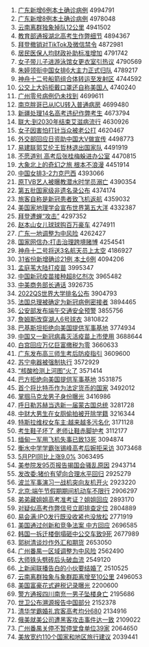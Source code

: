 1. [广东新增6例本土确诊病例](http://www.baidu.com/baidu?cl=3&tn=SE_baiduhomet8_jmjb7mjw&rsv_dl=fyb_top&fr=top1000&wd=%B9%E3%B6%AB%D0%C2%D4%F66%C0%FD%B1%BE%CD%C1%C8%B7%D5%EF%B2%A1%C0%FD) 4994791
1. [广东新增8例本土确诊病例](http://www.baidu.com/baidu?cl=3&tn=SE_baiduhomet8_jmjb7mjw&rsv_dl=fyb_top&fr=top1000&wd=%B9%E3%B6%AB%D0%C2%D4%F68%C0%FD%B1%BE%CD%C1%C8%B7%D5%EF%B2%A1%C0%FD) 4978048
1. [云南离群独象掉队12公里](http://www.baidu.com/baidu?cl=3&tn=SE_baiduhomet8_jmjb7mjw&rsv_dl=fyb_top&fr=top1000&wd=%D4%C6%C4%CF%C0%EB%C8%BA%B6%C0%CF%F3%B5%F4%B6%D312%B9%AB%C0%EF) 4941502
1. [教育部通报湖北高考生作弊细节](http://www.baidu.com/baidu?cl=3&tn=SE_baiduhomet8_jmjb7mjw&rsv_dl=fyb_top&fr=top1000&wd=%BD%CC%D3%FD%B2%BF%CD%A8%B1%A8%BA%FE%B1%B1%B8%DF%BF%BC%C9%FA%D7%F7%B1%D7%CF%B8%BD%DA) 4894367
1. [拜登撤销对TikTok及微信禁令](http://www.baidu.com/baidu?cl=3&tn=SE_baiduhomet8_jmjb7mjw&rsv_dl=fyb_top&fr=top1000&wd=%B0%DD%B5%C7%B3%B7%CF%FA%B6%D4TikTok%BC%B0%CE%A2%D0%C5%BD%FB%C1%EE) 4872981
1. [居民医保人均财政补助标准增加](http://www.baidu.com/baidu?cl=3&tn=SE_baiduhomet8_jmjb7mjw&rsv_dl=fyb_top&fr=top1000&wd=%BE%D3%C3%F1%D2%BD%B1%A3%C8%CB%BE%F9%B2%C6%D5%FE%B2%B9%D6%FA%B1%EA%D7%BC%D4%F6%BC%D3) 4791742
1. [女子带儿子进游泳馆女更衣室引热议](http://www.baidu.com/baidu?cl=3&tn=SE_baiduhomet8_jmjb7mjw&rsv_dl=fyb_top&fr=top1000&wd=%C5%AE%D7%D3%B4%F8%B6%F9%D7%D3%BD%F8%D3%CE%D3%BE%B9%DD%C5%AE%B8%FC%D2%C2%CA%D2%D2%FD%C8%C8%D2%E9) 4790569
1. [朱婷领衔中国女排6大主力正式归队](http://www.baidu.com/baidu?cl=3&tn=SE_baiduhomet8_jmjb7mjw&rsv_dl=fyb_top&fr=top1000&wd=%D6%EC%E6%C3%C1%EC%CF%CE%D6%D0%B9%FA%C5%AE%C5%C56%B4%F3%D6%F7%C1%A6%D5%FD%CA%BD%B9%E9%B6%D3) 4789217
1. [神舟十二号船箭组合体转运至发射区](http://www.baidu.com/baidu?cl=3&tn=SE_baiduhomet8_jmjb7mjw&rsv_dl=fyb_top&fr=top1000&wd=%C9%F1%D6%DB%CA%AE%B6%FE%BA%C5%B4%AC%BC%FD%D7%E9%BA%CF%CC%E5%D7%AA%D4%CB%D6%C1%B7%A2%C9%E4%C7%F8) 4744592
1. [公交上大妈拒戴口罩还自称美国人](http://www.baidu.com/baidu?cl=3&tn=SE_baiduhomet8_jmjb7mjw&rsv_dl=fyb_top&fr=top1000&wd=%B9%AB%BD%BB%C9%CF%B4%F3%C2%E8%BE%DC%B4%F7%BF%DA%D5%D6%BB%B9%D7%D4%B3%C6%C3%C0%B9%FA%C8%CB) 4740240
1. [广州零号病例仍未找到](http://www.baidu.com/baidu?cl=3&tn=SE_baiduhomet8_jmjb7mjw&rsv_dl=fyb_top&fr=top1000&wd=%B9%E3%D6%DD%C1%E3%BA%C5%B2%A1%C0%FD%C8%D4%CE%B4%D5%D2%B5%BD) 4699611
1. [南京胖哥已从ICU转入普通病房](http://www.baidu.com/baidu?cl=3&tn=SE_baiduhomet8_jmjb7mjw&rsv_dl=fyb_top&fr=top1000&wd=%C4%CF%BE%A9%C5%D6%B8%E7%D2%D1%B4%D3ICU%D7%AA%C8%EB%C6%D5%CD%A8%B2%A1%B7%BF) 4699480
1. [新疆处理14名高考违纪作弊考生](http://www.baidu.com/baidu?cl=3&tn=SE_baiduhomet8_jmjb7mjw&rsv_dl=fyb_top&fr=top1000&wd=%D0%C2%BD%AE%B4%A6%C0%ED14%C3%FB%B8%DF%BF%BC%CE%A5%BC%CD%D7%F7%B1%D7%BF%BC%C9%FA) 4673794
1. [联大:到2030年结束艾滋病流行](http://www.baidu.com/baidu?cl=3&tn=SE_baiduhomet8_jmjb7mjw&rsv_dl=fyb_top&fr=top1000&wd=%C1%AA%B4%F3%3A%B5%BD2030%C4%EA%BD%E1%CA%F8%B0%AC%D7%CC%B2%A1%C1%F7%D0%D0) 4630926
1. [女子因害怕打针当众被老公打](http://www.baidu.com/baidu?cl=3&tn=SE_baiduhomet8_jmjb7mjw&rsv_dl=fyb_top&fr=top1000&wd=%C5%AE%D7%D3%D2%F2%BA%A6%C5%C2%B4%F2%D5%EB%B5%B1%D6%DA%B1%BB%C0%CF%B9%AB%B4%F2) 4620467
1. [外交部回应日资助中国大V做宣传](http://www.baidu.com/baidu?cl=3&tn=SE_baiduhomet8_jmjb7mjw&rsv_dl=fyb_top&fr=top1000&wd=%CD%E2%BD%BB%B2%BF%BB%D8%D3%A6%C8%D5%D7%CA%D6%FA%D6%D0%B9%FA%B4%F3V%D7%F6%D0%FB%B4%AB) 4498773
1. [易建联郭艾伦王哲林退出国家队](http://www.baidu.com/baidu?cl=3&tn=SE_baiduhomet8_jmjb7mjw&rsv_dl=fyb_top&fr=top1000&wd=%D2%D7%BD%A8%C1%AA%B9%F9%B0%AC%C2%D7%CD%F5%D5%DC%C1%D6%CD%CB%B3%F6%B9%FA%BC%D2%B6%D3) 4491919
1. [不愿道别 高考后张桂梅躲进办公室](http://www.baidu.com/baidu?cl=3&tn=SE_baiduhomet8_jmjb7mjw&rsv_dl=fyb_top&fr=top1000&wd=%B2%BB%D4%B8%B5%C0%B1%F0%20%B8%DF%BF%BC%BA%F3%D5%C5%B9%F0%C3%B7%B6%E3%BD%F8%B0%EC%B9%AB%CA%D2) 4470815
1. [大象北上的奇幻之旅 根本不浪漫](http://www.baidu.com/baidu?cl=3&tn=SE_baiduhomet8_jmjb7mjw&rsv_dl=fyb_top&fr=top1000&wd=%B4%F3%CF%F3%B1%B1%C9%CF%B5%C4%C6%E6%BB%C3%D6%AE%C2%C3%20%B8%F9%B1%BE%B2%BB%C0%CB%C2%FE) 4451914
1. [中国女排3-2力克巴西](http://www.baidu.com/baidu?cl=3&tn=SE_baiduhomet8_jmjb7mjw&rsv_dl=fyb_top&fr=top1000&wd=%D6%D0%B9%FA%C5%AE%C5%C53-2%C1%A6%BF%CB%B0%CD%CE%F7) 4393066
1. [原TVB艺人被曝教潜水时学员溺亡](http://www.baidu.com/baidu?cl=3&tn=SE_baiduhomet8_jmjb7mjw&rsv_dl=fyb_top&fr=top1000&wd=%D4%ADTVB%D2%D5%C8%CB%B1%BB%C6%D8%BD%CC%C7%B1%CB%AE%CA%B1%D1%A7%D4%B1%C4%E7%CD%F6) 4390354
1. [第五批国家级非遗名录公布](http://www.baidu.com/baidu?cl=3&tn=SE_baiduhomet8_jmjb7mjw&rsv_dl=fyb_top&fr=top1000&wd=%B5%DA%CE%E5%C5%FA%B9%FA%BC%D2%BC%B6%B7%C7%D2%C5%C3%FB%C2%BC%B9%AB%B2%BC) 4374174
1. [旅客自称是新冠患者致飞机返航](http://www.baidu.com/baidu?cl=3&tn=SE_baiduhomet8_jmjb7mjw&rsv_dl=fyb_top&fr=top1000&wd=%C2%C3%BF%CD%D7%D4%B3%C6%CA%C7%D0%C2%B9%DA%BB%BC%D5%DF%D6%C2%B7%C9%BB%FA%B7%B5%BA%BD) 4359032
1. [美国家地理学会宣布世界第五大洋](http://www.baidu.com/baidu?cl=3&tn=SE_baiduhomet8_jmjb7mjw&rsv_dl=fyb_top&fr=top1000&wd=%C3%C0%B9%FA%BC%D2%B5%D8%C0%ED%D1%A7%BB%E1%D0%FB%B2%BC%CA%C0%BD%E7%B5%DA%CE%E5%B4%F3%D1%F3) 4332387
1. [拜登遭蝉“攻击”](http://www.baidu.com/baidu?cl=3&tn=SE_baiduhomet8_jmjb7mjw&rsv_dl=fyb_top&fr=top1000&wd=%B0%DD%B5%C7%D4%E2%B2%F5%A1%B0%B9%A5%BB%F7%A1%B1) 4297352
1. [赵本山女儿球球购百万豪车](http://www.baidu.com/baidu?cl=3&tn=SE_baiduhomet8_jmjb7mjw&rsv_dl=fyb_top&fr=top1000&wd=%D5%D4%B1%BE%C9%BD%C5%AE%B6%F9%C7%F2%C7%F2%B9%BA%B0%D9%CD%F2%BA%C0%B3%B5) 4274911
1. [广东一地调整为中风险](http://www.baidu.com/baidu?cl=3&tn=SE_baiduhomet8_jmjb7mjw&rsv_dl=fyb_top&fr=top1000&wd=%B9%E3%B6%AB%D2%BB%B5%D8%B5%F7%D5%FB%CE%AA%D6%D0%B7%E7%CF%D5) 4262427
1. [国家网信办:打击治理跨境赌博](http://www.baidu.com/baidu?cl=3&tn=SE_baiduhomet8_jmjb7mjw&rsv_dl=fyb_top&fr=top1000&wd=%B9%FA%BC%D2%CD%F8%D0%C5%B0%EC%3A%B4%F2%BB%F7%D6%CE%C0%ED%BF%E7%BE%B3%B6%C4%B2%A9) 4254541
1. [神舟十二号将送3名航天员上太空](http://www.baidu.com/baidu?cl=3&tn=SE_baiduhomet8_jmjb7mjw&rsv_dl=fyb_top&fr=top1000&wd=%C9%F1%D6%DB%CA%AE%B6%FE%BA%C5%BD%AB%CB%CD3%C3%FB%BA%BD%CC%EC%D4%B1%C9%CF%CC%AB%BF%D5) 4186927
1. [31省份新增确诊21例 本土6例](http://www.baidu.com/baidu?cl=3&tn=SE_baiduhomet8_jmjb7mjw&rsv_dl=fyb_top&fr=top1000&wd=31%CA%A1%B7%DD%D0%C2%D4%F6%C8%B7%D5%EF21%C0%FD%20%B1%BE%CD%C16%C0%FD) 4094206
1. [孟庭苇大陆打疫苗](http://www.baidu.com/baidu?cl=3&tn=SE_baiduhomet8_jmjb7mjw&rsv_dl=fyb_top&fr=top1000&wd=%C3%CF%CD%A5%CE%AD%B4%F3%C2%BD%B4%F2%D2%DF%C3%E7) 3995347
1. [中国新冠疫苗接种超8亿剂次](http://www.baidu.com/baidu?cl=3&tn=SE_baiduhomet8_jmjb7mjw&rsv_dl=fyb_top&fr=top1000&wd=%D6%D0%B9%FA%D0%C2%B9%DA%D2%DF%C3%E7%BD%D3%D6%D6%B3%AC8%D2%DA%BC%C1%B4%CE) 3965482
1. [中美商务部长通话](http://www.baidu.com/baidu?cl=3&tn=SE_baiduhomet8_jmjb7mjw&rsv_dl=fyb_top&fr=top1000&wd=%D6%D0%C3%C0%C9%CC%CE%F1%B2%BF%B3%A4%CD%A8%BB%B0) 3926735
1. [2022QS世界大学排名公布](http://www.baidu.com/baidu?cl=3&tn=SE_baiduhomet8_jmjb7mjw&rsv_dl=fyb_top&fr=top1000&wd=2022QS%CA%C0%BD%E7%B4%F3%D1%A7%C5%C5%C3%FB%B9%AB%B2%BC) 3904793
1. [法国总理被确定为新冠病例密接者](http://www.baidu.com/baidu?cl=3&tn=SE_baiduhomet8_jmjb7mjw&rsv_dl=fyb_top&fr=top1000&wd=%B7%A8%B9%FA%D7%DC%C0%ED%B1%BB%C8%B7%B6%A8%CE%AA%D0%C2%B9%DA%B2%A1%C0%FD%C3%DC%BD%D3%D5%DF) 3894465
1. [公安部发布端午交通安全预警](http://www.baidu.com/baidu?cl=3&tn=SE_baiduhomet8_jmjb7mjw&rsv_dl=fyb_top&fr=top1000&wd=%B9%AB%B0%B2%B2%BF%B7%A2%B2%BC%B6%CB%CE%E7%BD%BB%CD%A8%B0%B2%C8%AB%D4%A4%BE%AF) 3855756
1. [詹姆斯改穿湖人6号球衣](http://www.baidu.com/baidu?cl=3&tn=SE_baiduhomet8_jmjb7mjw&rsv_dl=fyb_top&fr=top1000&wd=%D5%B2%C4%B7%CB%B9%B8%C4%B4%A9%BA%FE%C8%CB6%BA%C5%C7%F2%D2%C2) 3810822
1. [巴基斯坦拒绝向美国提供军事基地](http://www.baidu.com/baidu?cl=3&tn=SE_baiduhomet8_jmjb7mjw&rsv_dl=fyb_top&fr=top1000&wd=%B0%CD%BB%F9%CB%B9%CC%B9%BE%DC%BE%F8%CF%F2%C3%C0%B9%FA%CC%E1%B9%A9%BE%FC%CA%C2%BB%F9%B5%D8) 3774934
1. [中国又一新冠病毒灭活疫苗上市使用](http://www.baidu.com/baidu?cl=3&tn=SE_baiduhomet8_jmjb7mjw&rsv_dl=fyb_top&fr=top1000&wd=%D6%D0%B9%FA%D3%D6%D2%BB%D0%C2%B9%DA%B2%A1%B6%BE%C3%F0%BB%EE%D2%DF%C3%E7%C9%CF%CA%D0%CA%B9%D3%C3) 3688644
1. [白宫回应万亿巨富缴税为零](http://www.baidu.com/baidu?cl=3&tn=SE_baiduhomet8_jmjb7mjw&rsv_dl=fyb_top&fr=top1000&wd=%B0%D7%B9%AC%BB%D8%D3%A6%CD%F2%D2%DA%BE%DE%B8%BB%BD%C9%CB%B0%CE%AA%C1%E3) 3660633
1. [广东发布高三师生考后防疫指引](http://www.baidu.com/baidu?cl=3&tn=SE_baiduhomet8_jmjb7mjw&rsv_dl=fyb_top&fr=top1000&wd=%B9%E3%B6%AB%B7%A2%B2%BC%B8%DF%C8%FD%CA%A6%C9%FA%BF%BC%BA%F3%B7%C0%D2%DF%D6%B8%D2%FD) 3609600
1. [苏宁电器被强制执行](http://www.baidu.com/baidu?cl=3&tn=SE_baiduhomet8_jmjb7mjw&rsv_dl=fyb_top&fr=top1000&wd=%CB%D5%C4%FE%B5%E7%C6%F7%B1%BB%C7%BF%D6%C6%D6%B4%D0%D0) 3572929
1. [“核酸检测上河图”火了](http://www.baidu.com/baidu?cl=3&tn=SE_baiduhomet8_jmjb7mjw&rsv_dl=fyb_top&fr=top1000&wd=%A1%B0%BA%CB%CB%E1%BC%EC%B2%E2%C9%CF%BA%D3%CD%BC%A1%B1%BB%F0%C1%CB) 3571414
1. [巴方拒绝向美国提供军事基地](http://www.baidu.com/baidu?cl=3&tn=SE_baiduhomet8_jmjb7mjw&rsv_dl=fyb_top&fr=top1000&wd=%B0%CD%B7%BD%BE%DC%BE%F8%CF%F2%C3%C0%B9%FA%CC%E1%B9%A9%BE%FC%CA%C2%BB%F9%B5%D8) 3531875
1. [首个将比特币作为法定货币的国家](http://www.baidu.com/baidu?cl=3&tn=SE_baiduhomet8_jmjb7mjw&rsv_dl=fyb_top&fr=top1000&wd=%CA%D7%B8%F6%BD%AB%B1%C8%CC%D8%B1%D2%D7%F7%CE%AA%B7%A8%B6%A8%BB%F5%B1%D2%B5%C4%B9%FA%BC%D2) 3492012
1. [掌掴马克龙男子身份曝光](http://www.baidu.com/baidu?cl=3&tn=SE_baiduhomet8_jmjb7mjw&rsv_dl=fyb_top&fr=top1000&wd=%D5%C6%DE%E2%C2%ED%BF%CB%C1%FA%C4%D0%D7%D3%C9%ED%B7%DD%C6%D8%B9%E2) 3416986
1. [呼日勒苏赫当选新一届蒙古国总统](http://www.baidu.com/baidu?cl=3&tn=SE_baiduhomet8_jmjb7mjw&rsv_dl=fyb_top&fr=top1000&wd=%BA%F4%C8%D5%C0%D5%CB%D5%BA%D5%B5%B1%D1%A1%D0%C2%D2%BB%BD%EC%C3%C9%B9%C5%B9%FA%D7%DC%CD%B3) 3281728
1. [中财大男生在女厕偷拍被开除学籍](http://www.baidu.com/baidu?cl=3&tn=SE_baiduhomet8_jmjb7mjw&rsv_dl=fyb_top&fr=top1000&wd=%D6%D0%B2%C6%B4%F3%C4%D0%C9%FA%D4%DA%C5%AE%B2%DE%CD%B5%C5%C4%B1%BB%BF%AA%B3%FD%D1%A7%BC%AE) 3216344
1. [特斯拉维权女车主:越来越多污名化](http://www.baidu.com/baidu?cl=3&tn=SE_baiduhomet8_jmjb7mjw&rsv_dl=fyb_top&fr=top1000&wd=%CC%D8%CB%B9%C0%AD%CE%AC%C8%A8%C5%AE%B3%B5%D6%F7%3A%D4%BD%C0%B4%D4%BD%B6%E0%CE%DB%C3%FB%BB%AF) 3171128
1. [考生鞋子坏了 老师让鞋赤脚护考](http://www.baidu.com/baidu?cl=3&tn=SE_baiduhomet8_jmjb7mjw&rsv_dl=fyb_top&fr=top1000&wd=%BF%BC%C9%FA%D0%AC%D7%D3%BB%B5%C1%CB%20%C0%CF%CA%A6%C8%C3%D0%AC%B3%E0%BD%C5%BB%A4%BF%BC) 3112177
1. [缅甸一军用飞机失事已致13死](http://www.baidu.com/baidu?cl=3&tn=SE_baiduhomet8_jmjb7mjw&rsv_dl=fyb_top&fr=top1000&wd=%C3%E5%B5%E9%D2%BB%BE%FC%D3%C3%B7%C9%BB%FA%CA%A7%CA%C2%D2%D1%D6%C213%CB%C0) 3094874
1. [衡水中学学霸张锡峰高考后婉拒采访](http://www.baidu.com/baidu?cl=3&tn=SE_baiduhomet8_jmjb7mjw&rsv_dl=fyb_top&fr=top1000&wd=%BA%E2%CB%AE%D6%D0%D1%A7%D1%A7%B0%D4%D5%C5%CE%FD%B7%E5%B8%DF%BF%BC%BA%F3%CD%F1%BE%DC%B2%C9%B7%C3) 3073468
1. [5月PPI同比上涨9.0%](http://www.baidu.com/baidu?cl=3&tn=SE_baiduhomet8_jmjb7mjw&rsv_dl=fyb_top&fr=top1000&wd=5%D4%C2PPI%CD%AC%B1%C8%C9%CF%D5%C79.0%25) 3063495
1. [美参院发95页报告揭国会骚乱原因](http://www.baidu.com/baidu?cl=3&tn=SE_baiduhomet8_jmjb7mjw&rsv_dl=fyb_top&fr=top1000&wd=%C3%C0%B2%CE%D4%BA%B7%A295%D2%B3%B1%A8%B8%E6%BD%D2%B9%FA%BB%E1%C9%A7%C2%D2%D4%AD%D2%F2) 2943714
1. [发改委:猪价有望向合理水平回归](http://www.baidu.com/baidu?cl=3&tn=SE_baiduhomet8_jmjb7mjw&rsv_dl=fyb_top&fr=top1000&wd=%B7%A2%B8%C4%CE%AF%3A%D6%ED%BC%DB%D3%D0%CD%FB%CF%F2%BA%CF%C0%ED%CB%AE%C6%BD%BB%D8%B9%E9) 2925279
1. [波兰军事演习一战机突向友机开火](http://www.baidu.com/baidu?cl=3&tn=SE_baiduhomet8_jmjb7mjw&rsv_dl=fyb_top&fr=top1000&wd=%B2%A8%C0%BC%BE%FC%CA%C2%D1%DD%CF%B0%D2%BB%D5%BD%BB%FA%CD%BB%CF%F2%D3%D1%BB%FA%BF%AA%BB%F0) 2923220
1. [北京:端午节假期期间机动车不限行](http://www.baidu.com/baidu?cl=3&tn=SE_baiduhomet8_jmjb7mjw&rsv_dl=fyb_top&fr=top1000&wd=%B1%B1%BE%A9%3A%B6%CB%CE%E7%BD%DA%BC%D9%C6%DA%C6%DA%BC%E4%BB%FA%B6%AF%B3%B5%B2%BB%CF%DE%D0%D0) 2906297
1. [弟弟藏姐姐高考准考证？姐姐回应](http://www.baidu.com/baidu?cl=3&tn=SE_baiduhomet8_jmjb7mjw&rsv_dl=fyb_top&fr=top1000&wd=%B5%DC%B5%DC%B2%D8%BD%E3%BD%E3%B8%DF%BF%BC%D7%BC%BF%BC%D6%A4%A3%BF%BD%E3%BD%E3%BB%D8%D3%A6) 2893170
1. [对疑似高考作弊信号立即排查定位](http://www.baidu.com/baidu?cl=3&tn=SE_baiduhomet8_jmjb7mjw&rsv_dl=fyb_top&fr=top1000&wd=%B6%D4%D2%C9%CB%C6%B8%DF%BF%BC%D7%F7%B1%D7%D0%C5%BA%C5%C1%A2%BC%B4%C5%C5%B2%E9%B6%A8%CE%BB) 2804889
1. [易会满:IPO发行既没收紧也没放松](http://www.baidu.com/baidu?cl=3&tn=SE_baiduhomet8_jmjb7mjw&rsv_dl=fyb_top&fr=top1000&wd=%D2%D7%BB%E1%C2%FA%3AIPO%B7%A2%D0%D0%BC%C8%C3%BB%CA%D5%BD%F4%D2%B2%C3%BB%B7%C5%CB%C9) 2771919
1. [美国通过创新和竞争法案 中方回应](http://www.baidu.com/baidu?cl=3&tn=SE_baiduhomet8_jmjb7mjw&rsv_dl=fyb_top&fr=top1000&wd=%C3%C0%B9%FA%CD%A8%B9%FD%B4%B4%D0%C2%BA%CD%BE%BA%D5%F9%B7%A8%B0%B8%20%D6%D0%B7%BD%BB%D8%D3%A6) 2696585
1. [韩国一拆迁楼倒塌砸中公交车致9死](http://www.baidu.com/baidu?cl=3&tn=SE_baiduhomet8_jmjb7mjw&rsv_dl=fyb_top&fr=top1000&wd=%BA%AB%B9%FA%D2%BB%B2%F0%C7%A8%C2%A5%B5%B9%CB%FA%D4%D2%D6%D0%B9%AB%BD%BB%B3%B5%D6%C29%CB%C0) 2677989
1. [郭树清谈炒作外汇和期货](http://www.baidu.com/baidu?cl=3&tn=SE_baiduhomet8_jmjb7mjw&rsv_dl=fyb_top&fr=top1000&wd=%B9%F9%CA%F7%C7%E5%CC%B8%B3%B4%D7%F7%CD%E2%BB%E3%BA%CD%C6%DA%BB%F5) 2653050
1. [广州番禺一区域调整为中风险](http://www.baidu.com/baidu?cl=3&tn=SE_baiduhomet8_jmjb7mjw&rsv_dl=fyb_top&fr=top1000&wd=%B9%E3%D6%DD%B7%AC%D8%AE%D2%BB%C7%F8%D3%F2%B5%F7%D5%FB%CE%AA%D6%D0%B7%E7%CF%D5) 2562490
1. [大师铁头劈砖后头破血流](http://www.baidu.com/baidu?cl=3&tn=SE_baiduhomet8_jmjb7mjw&rsv_dl=fyb_top&fr=top1000&wd=%B4%F3%CA%A6%CC%FA%CD%B7%C5%FC%D7%A9%BA%F3%CD%B7%C6%C6%D1%AA%C1%F7) 2549120
1. [上新闻联播告白的小伙要结婚了](http://www.baidu.com/baidu?cl=3&tn=SE_baiduhomet8_jmjb7mjw&rsv_dl=fyb_top&fr=top1000&wd=%C9%CF%D0%C2%CE%C5%C1%AA%B2%A5%B8%E6%B0%D7%B5%C4%D0%A1%BB%EF%D2%AA%BD%E1%BB%E9%C1%CB) 2510525
1. [云南离群独象与象群距离增至10公里](http://www.baidu.com/baidu?cl=3&tn=SE_baiduhomet8_jmjb7mjw&rsv_dl=fyb_top&fr=top1000&wd=%D4%C6%C4%CF%C0%EB%C8%BA%B6%C0%CF%F3%D3%EB%CF%F3%C8%BA%BE%E0%C0%EB%D4%F6%D6%C110%B9%AB%C0%EF) 2496053
1. [美国富豪花式避税记录曝光](http://www.baidu.com/baidu?cl=3&tn=SE_baiduhomet8_jmjb7mjw&rsv_dl=fyb_top&fr=top1000&wd=%C3%C0%B9%FA%B8%BB%BA%C0%BB%A8%CA%BD%B1%DC%CB%B0%BC%C7%C2%BC%C6%D8%B9%E2) 2200600
1. [警方通报四川南充一男子坠楼身亡](http://www.baidu.com/baidu?cl=3&tn=SE_baiduhomet8_jmjb7mjw&rsv_dl=fyb_top&fr=top1000&wd=%BE%AF%B7%BD%CD%A8%B1%A8%CB%C4%B4%A8%C4%CF%B3%E4%D2%BB%C4%D0%D7%D3%D7%B9%C2%A5%C9%ED%CD%F6) 2195686
1. [世卫公布溯源报告中国部分](http://www.baidu.com/baidu?cl=3&tn=SE_baiduhomet8_jmjb7mjw&rsv_dl=fyb_top&fr=top1000&wd=%CA%C0%CE%C0%B9%AB%B2%BC%CB%DD%D4%B4%B1%A8%B8%E6%D6%D0%B9%FA%B2%BF%B7%D6) 2152378
1. [清华学霸婚礼宾客高考均分680](http://www.baidu.com/baidu?cl=3&tn=SE_baiduhomet8_jmjb7mjw&rsv_dl=fyb_top&fr=top1000&wd=%C7%E5%BB%AA%D1%A7%B0%D4%BB%E9%C0%F1%B1%F6%BF%CD%B8%DF%BF%BC%BE%F9%B7%D6680) 2134916
1. [俄美就美公司遭黑客攻击事件达一致](http://www.baidu.com/baidu?cl=3&tn=SE_baiduhomet8_jmjb7mjw&rsv_dl=fyb_top&fr=top1000&wd=%B6%ED%C3%C0%BE%CD%C3%C0%B9%AB%CB%BE%D4%E2%BA%DA%BF%CD%B9%A5%BB%F7%CA%C2%BC%FE%B4%EF%D2%BB%D6%C2) 2109022
1. [广州番禺关停不暂停堂食单位39家](http://www.baidu.com/baidu?cl=3&tn=SE_baiduhomet8_jmjb7mjw&rsv_dl=fyb_top&fr=top1000&wd=%B9%E3%D6%DD%B7%AC%D8%AE%B9%D8%CD%A3%B2%BB%D4%DD%CD%A3%CC%C3%CA%B3%B5%A5%CE%BB39%BC%D2) 2064650
1. [美放宽约110个国家和地区旅行建议](http://www.baidu.com/baidu?cl=3&tn=SE_baiduhomet8_jmjb7mjw&rsv_dl=fyb_top&fr=top1000&wd=%C3%C0%B7%C5%BF%ED%D4%BC110%B8%F6%B9%FA%BC%D2%BA%CD%B5%D8%C7%F8%C2%C3%D0%D0%BD%A8%D2%E9) 2039441